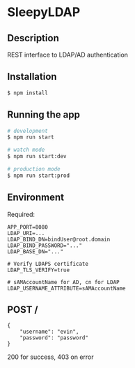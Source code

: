 # SleepyLDAP

## Description

REST interface to LDAP/AD authentication

## Installation

```bash
$ npm install
```

## Running the app

```bash
# development
$ npm run start

# watch mode
$ npm run start:dev

# production mode
$ npm run start:prod
```

## Environment
Required:
```
APP_PORT=8080
LDAP_URI=...
LDAP_BIND_DN=bindUser@root.domain
LDAP_BIND_PASSWORD="..."
LDAP_BASE_DN="..."

# Verify LDAPS certificate
LDAP_TLS_VERIFY=true

# sAMAccountName for AD, cn for LDAP
LDAP_USERNAME_ATTRIBUTE=sAMAccountName
```

## POST /
```
{
    "username": "evin",
    "password": "password"
}
```
200 for success, 403 on error
